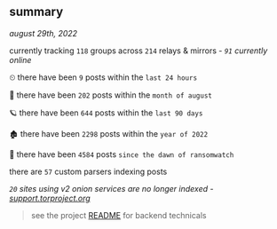 
## summary
_august 29th, 2022_

currently tracking `118` groups across `214` relays & mirrors - _`91` currently online_

⏲ there have been `9` posts within the `last 24 hours`

🦈 there have been `202` posts within the `month of august`

🪐 there have been `644` posts within the `last 90 days`

🏚 there have been `2298` posts within the `year of 2022`

🦕 there have been `4584` posts `since the dawn of ransomwatch`

there are `57` custom parsers indexing posts

_`20` sites using v2 onion services are no longer indexed - [support.torproject.org](https://support.torproject.org/onionservices/v2-deprecation/)_

> see the project [README](https://github.com/joshhighet/ransomwatch#ransomwatch--) for backend technicals
